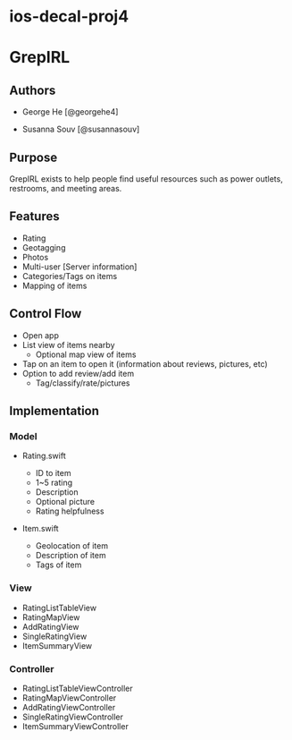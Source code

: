 # ios-decal-proj4

# GrepIRL


## Authors
* George He [@georgehe4]

* Susanna Souv [@susannasouv]

## Purpose
GrepIRL exists to help people find useful resources such as power outlets,
restrooms, and meeting areas.

## Features
* Rating 
* Geotagging
* Photos
* Multi-user [Server information]
* Categories/Tags on items
* Mapping of items

## Control Flow
* Open app
* List view of items nearby
   * Optional map view of items
* Tap on an item to open it (information about reviews, pictures, etc)
* Option to add review/add item
    * Tag/classify/rate/pictures

## Implementation

### Model
* Rating.swift
    * ID to item
    * 1~5 rating
    * Description
    * Optional picture
    * Rating helpfulness 

* Item.swift
    * Geolocation of item
    * Description of item
    * Tags of item

### View
* RatingListTableView
* RatingMapView
* AddRatingView
* SingleRatingView
* ItemSummaryView

### Controller
* RatingListTableViewController
* RatingMapViewController
* AddRatingViewController
* SingleRatingViewController
* ItemSummaryViewController